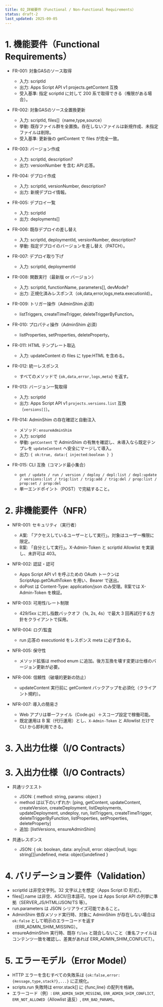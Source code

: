 ```yaml
---
title: 02_詳細要件（Functional / Non-Functional Requirements）
status: draft-2
last_updated: 2025-09-05
---
```


# 1. 機能要件（Functional Requirements）

- FR-001: 対象GASのソース取得
  - 入力: scriptId
  - 出力: Apps Script API v1 projects.getContent 互換
  - 受入基準: 指定 scriptId に対して 200 系で取得できる（権限がある場合）。

- FR-002: 対象GASのソース全置換更新
  - 入力: scriptId, files[]（name,type,source）
  - 挙動: 既存ファイル群を全置換。存在しないファイルは新規作成、未指定ファイルは削除。
  - 受入基準: 更新後の getContent で files が完全一致。

- FR-003: バージョン作成
  - 入力: scriptId, description?
  - 出力: versionNumber を含む API 応答。

- FR-004: デプロイ作成
  - 入力: scriptId, versionNumber, description?
  - 出力: 新規デプロイ情報。

- FR-005: デプロイ一覧
  - 入力: scriptId
  - 出力: deployments[]

- FR-006: 既存デプロイの差し替え
  - 入力: scriptId, deploymentId, versionNumber, description?
  - 挙動: 指定デプロイのバージョンを差し替え（PATCH）。

- FR-007: デプロイ取り下げ
  - 入力: scriptId, deploymentId

- FR-008: 関数実行（最新版 or バージョン）
  - 入力: scriptId, functionName, parameters[], devMode?
  - 出力: 正規化済みレスポンス（ok,data,error,logs,meta.executionId）。

- FR-009: トリガー操作（AdminShim 必須）
  - listTriggers, createTimeTrigger, deleteTriggerByFunction。

- FR-010: プロパティ操作（AdminShim 必須）
  - listProperties, setProperties, deleteProperty。

- FR-011: HTML テンプレート取込
  - 入力: updateContent の files に type:HTML を含める。

- FR-012: 統一レスポンス
  - すべてのメソッドで `{ok,data,error,logs,meta}` を返す。

- FR-013: バージョン一覧取得
  - 入力: scriptId
  - 出力: Apps Script API v1 `projects.versions.list` 互換（`versions[]`）。

- FR-014: AdminShim の存在確認と自動注入
  - メソッド: `ensureAdminShim`
  - 入力: scriptId
  - 挙動: `getContent` で AdminShim の有無を確認し、未導入なら既定テンプレを `updateContent` へ安全にマージして導入。
  - 出力: `{ ok:true, data:{ injected:boolean } }`

- FR-015: CLI 互換（コマンド最小集合）
  - `get / update / run / version / deploy / depl:list / depl:update / versions:list / trig:list / trig:add / trig:del / prop:list / prop:set / prop:del`
  - 単一エンドポイント（POST）で完結すること。

# 2. 非機能要件（NFR）

- NFR-001: セキュリティ（実行者）
  - A案: 「アクセスしているユーザーとして実行」。対象はユーザー権限に限定。
  - B案: 「自分として実行」。X-Admin-Token と scriptId Allowlist を実装し、未許可は 403。

- NFR-002: 認証・認可
  - Apps Script API v1 を呼ぶための OAuth トークンは ScriptApp.getOAuthToken を用い、Bearer で送出。
  - doPost は Content-Type: application/json のみ受理。B案では X-Admin-Token を検証。

- NFR-003: 可用性/レート制限
  - 429/5xx に対し指数バックオフ（1s, 2s, 4s）で最大 3 回再試行する方針をクライアントで採用。

- NFR-004: ログ/監査
  - run 応答の executionId をレスポンス meta に必ず含める。

- NFR-005: 保守性
  - メソッド拡張は method enum に追加。後方互換を壊す変更は仕様のバージョン更新が必要。

- NFR-006: 信頼性（破壊的更新の防止）
  - updateContent 実行前に getContent バックアップを必須化（クライアント規約）。

- NFR-007: 導入の簡易さ
  - Web アプリは単一ファイル（Code.gs）＋スコープ設定で稼働可能。
  - 既定運用は B 案（代行運用）とし、`X-Admin-Token` と Allowlist だけで CLI から即利用できる。

# 3. 入出力仕様（I/O Contracts）

# 3. 入出力仕様（I/O Contracts）

- 共通リクエスト
  - JSON: { method: string, params: object }
  - method は以下のいずれか: [ping, getContent, updateContent, createVersion, createDeployment, listDeployments, updateDeployment, undeploy, run, listTriggers, createTimeTrigger, deleteTriggerByFunction, listProperties, setProperties, deleteProperty]
  - 追加: [listVersions, ensureAdminShim]

- 共通レスポンス
  - JSON: { ok: boolean, data: any|null, error: object|null, logs: string[]|undefined, meta: object|undefined }

# 4. バリデーション要件（Validation）

- scriptId は非空文字列。32 文字以上を想定（Apps Script ID 形式）。
- files[].name は非空、ASCII/日本語可。type は Apps Script API の列挙に準拠（SERVER_JS/HTML/JSON/TS 等）。
- run.parameters は JSON シリアライズ可能であること。
- AdminShim 依存メソッド実行時、対象に AdminShim が存在しない場合は `ok:false` として明示のエラーコードを返す（ERR_ADMIN_SHIM_MISSING）。
- ensureAdminShim 実行時、既存 `files` と競合しないこと（重名ファイルはコンテンツ一致を確認し、差異があれば ERR_ADMIN_SHIM_CONFLICT）。

# 5. エラーモデル（Error Model）

- HTTP エラーを含むすべての失敗系は `{ok:false,error:{message,type,stack?},...}` に正規化。
- scripts.run 失敗時は error.stack[] に {func,line} の配列を格納。
 - エラーコード（例）: `ERR_ADMIN_SHIM_MISSING`, `ERR_ADMIN_SHIM_CONFLICT`, `ERR_NOT_ALLOWED`（Allowlist 違反）, `ERR_BAD_PARAMS`。
